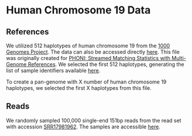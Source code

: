 # Human Chromosome 19 Data

## References

We utilized 512 haplotypes of human chromosome 19 from the [1000 Genomes Project](https://www.internationalgenome.org/data-portal/data-collection/phase-3). The data can also be accessed directly [here](http://dolomit.cs.tu-dortmund.de/tudocomp/chr19.1000.fa.xz). This file was originally created for [PHONI: Streamed Matching Statistics with Multi-Genome References](https://doi.org/10.1109/DCC50243.2021.00027). We selected the first 512 haplotypes, generating the list of sample identifiers available [here](SampleIDs.txt).

To create a pan-genome with X number of human chromosome 19 haplotypes, we selected the first X haplotypes from this file.

## Reads

We randomly sampled 100,000 single-end 151bp reads from the read set with accession [SRR17981962](https://www.ebi.ac.uk/ena/browser/view/SRR17981962). The samples are accessible [here](SRR17981962_sampled.fastq).
